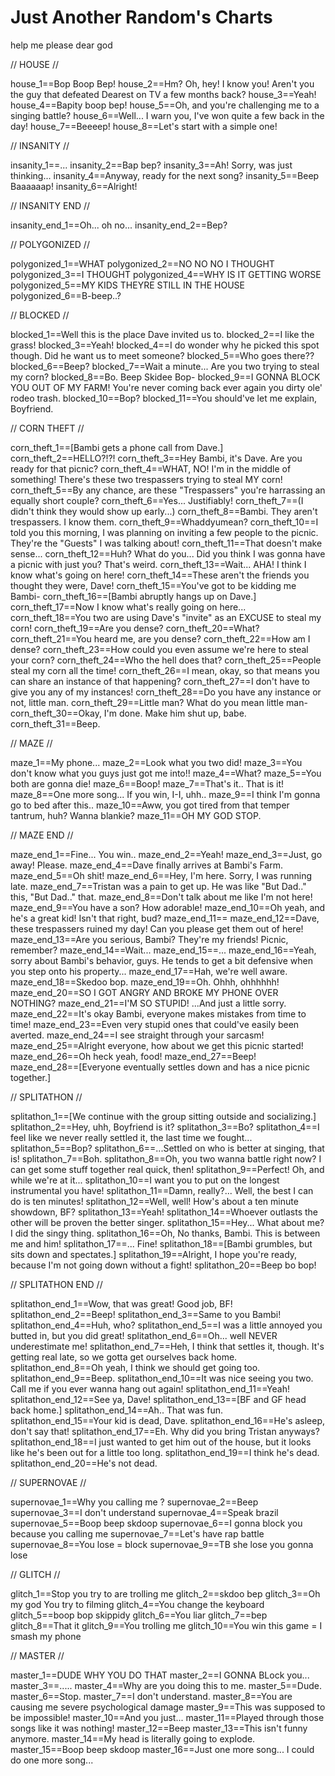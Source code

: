 # Just Another Random's Charts
help me please dear god

// HOUSE //

house_1==Bop Boop Bep!
house_2==Hm? Oh, hey! I know you! Aren't you the guy that defeated Dearest on TV a few months back?
house_3==Yeah!
house_4==Bapity boop bep!
house_5==Oh, and you're challenging me to a singing battle?
house_6==Well... I warn you, I've won quite a few back in the day!
house_7==Beeeep!
house_8==Let's start with a simple one!



// INSANITY //

insanity_1==...
insanity_2==Bap bep?
insanity_3==Ah! Sorry, was just thinking...
insanity_4==Anyway, ready for the next song?
insanity_5==Beep Baaaaaap!
insanity_6==Alright!


// INSANITY END //

insanity_end_1==Oh... oh no...
insanity_end_2==Bep?


// POLYGONIZED //

polygonized_1==WHAT
polygonized_2==NO NO NO I THOUGHT
polygonized_3==I THOUGHT
polygonized_4==WHY IS IT GETTING WORSE
polygonized_5==MY KIDS THEYRE STILL IN THE HOUSE
polygonized_6==B-beep..?



// BLOCKED //

blocked_1==Well this is the place Dave invited us to.
blocked_2==I like the grass!
blocked_3==Yeah!
blocked_4==I do wonder why he picked this spot though. Did he want us to meet someone?
blocked_5==Who goes there??
blocked_6==Beep?
blocked_7==Wait a minute... Are you two trying to steal my corn?
blocked_8==Bo. Beep Skidee Bop-
blocked_9==I GONNA BLOCK YOU OUT OF MY FARM! You're never coming back ever again you dirty ole' rodeo trash.
blocked_10==Bop?
blocked_11==You should've let me explain, Boyfriend.


// CORN THEFT //

corn_theft_1==[Bambi gets a phone call from Dave.]
corn_theft_2==HELLO?!?!
corn_theft_3==Hey Bambi, it's Dave. Are you ready for that picnic?
corn_theft_4==WHAT, NO! I'm in the middle of something! There's these two trespassers trying to steal MY corn!
corn_theft_5==By any chance, are these "Trespassers" you're harrassing an equally short couple?
corn_theft_6==Yes... Justifiably!
corn_theft_7==(I didn't think they would show up early...)
corn_theft_8==Bambi. They aren't trespassers. I know them.
corn_theft_9==Whaddyumean?
corn_theft_10==I told you this morning, I was planning on inviting a few people to the picnic. They're the "Guests" I was talking about!
corn_theft_11==That doesn't make sense...
corn_theft_12==Huh? What do you... Did you think I was gonna have a picnic with just you? That's weird.
corn_theft_13==Wait... AHA! I think I know what's going on here!
corn_theft_14==These aren't the friends you thought they were, Dave!
corn_theft_15==You've got to be kidding me Bambi-
corn_theft_16==[Bambi abruptly hangs up on Dave.]
corn_theft_17==Now I know what's really going on here...
corn_theft_18==You two are using Dave's "invite" as an EXCUSE to steal my corn!
corn_theft_19==Are you dense?
corn_theft_20==What?
corn_theft_21==You heard me, are you dense?
corn_theft_22==How am I dense?
corn_theft_23==How could you even assume we're here to steal your corn?
corn_theft_24==Who the hell does that?
corn_theft_25==People steal my corn all the time!
corn_theft_26==I mean, okay, so that means you can share an instance of that happening?
corn_theft_27==I don't have to give you any of my instances!
corn_theft_28==Do you have any instance or not, little man.
corn_theft_29==Little man? What do you mean little man-
corn_theft_30==Okay, I'm done. Make him shut up, babe.
corn_theft_31==Beep.



// MAZE //

maze_1==My phone...
maze_2==Look what you two did!
maze_3==You don't know what you guys just got me into!!
maze_4==What?
maze_5==You both are gonna die!
maze_6==Boop!
maze_7==That's it.. That is it!
maze_8==One more song... If you win, I-I, uhh..
maze_9==I think I'm gonna go to bed after this..
maze_10==Aww, you got tired from that temper tantrum, huh? Wanna blankie?
maze_11==OH MY GOD STOP.



// MAZE END //

maze_end_1==Fine... You win..
maze_end_2==Yeah!
maze_end_3==Just, go away! Please.
maze_end_4==Dave finally arrives at Bambi's Farm.
maze_end_5==Oh shit!
maze_end_6==Hey, I'm here. Sorry, I was running late.
maze_end_7==Tristan was a pain to get up. He was like "But Dad.." this, "But Dad.." that.
maze_end_8==Don't talk about me like I'm not here!
maze_end_9==You have a son? How adorable!
maze_end_10==Oh yeah, and he's a great kid! Isn't that right, bud?
maze_end_11==
maze_end_12==Dave, these trespassers ruined my day! Can you please get them out of here!
maze_end_13==Are you serious, Bambi? They're my friends! Picnic, remember?
maze_end_14==Wait...
maze_end_15==...
maze_end_16==Yeah, sorry about Bambi's behavior, guys. He tends to get a bit defensive when you step onto his property...
maze_end_17==Hah, we're well aware.
maze_end_18==Skedoo bop.
maze_end_19==Oh. Ohhh, ohhhhhh!
maze_end_20==SO I GOT ANGRY AND BROKE MY PHONE OVER NOTHING?
maze_end_21==I'M SO STUPID! ...And just a little sorry.
maze_end_22==It's okay Bambi, everyone makes mistakes from time to time!
maze_end_23==Even very stupid ones that could've easily been averted.
maze_end_24==I see straight through your sarcasm!
maze_end_25==Alright everyone, how about we get this picnic started!
maze_end_26==Oh heck yeah, food!
maze_end_27==Beep!
maze_end_28==[Everyone eventually settles down and has a nice picnic together.]



// SPLITATHON //

splitathon_1==[We continue with the group sitting outside and socializing.]
splitathon_2==Hey, uhh, Boyfriend is it?
splitathon_3==Bo?
splitathon_4==I feel like we never really settled it, the last time we fought...
splitathon_5==Bop?
splitathon_6==...Settled on who is better at singing, that is!
splitathon_7==Boh.
splitathon_8==Oh, you two wanna battle right now? I can get some stuff together real quick, then!
splitathon_9==Perfect! Oh, and while we're at it...
splitathon_10==I want you to put on the longest instrumental you have!
splitathon_11==Damn, really?... Well, the best I can do is ten minutes!
splitathon_12==Well, well! How's about a ten minute showdown, BF?
splitathon_13==Yeah!
splitathon_14==Whoever outlasts the other will be proven the better singer.
splitathon_15==Hey... What about me? I did the singy thing.
splitathon_16==Oh, No thanks, Bambi. This is between me and him!
splitathon_17==... Fine!
splitathon_18==[Bambi grumbles, but sits down and spectates.]
splitathon_19==Alright, I hope you're ready, because I'm not going down without a fight!
splitathon_20==Beep bo bop!


// SPLITATHON END //

splitathon_end_1==Wow, that was great! Good job, BF!
splitathon_end_2==Beep!
splitathon_end_3==Same to you Bambi!
splitathon_end_4==Huh, who?
splitathon_end_5==I was a little annoyed you butted in, but you did great!
splitathon_end_6==Oh... well NEVER underestimate me!
splitathon_end_7==Heh, I think that settles it, though. It's getting real late, so we gotta get ourselves back home.
splitathon_end_8==Oh yeah, I think we should get going too.
splitathon_end_9==Beep.
splitathon_end_10==It was nice seeing you two. Call me if you ever wanna hang out again!
splitathon_end_11==Yeah!
splitathon_end_12==See ya, Dave!
splitathon_end_13==[BF and GF head back home.]
splitathon_end_14==Ah.. That was fun.
splitathon_end_15==Your kid is dead, Dave.
splitathon_end_16==He's asleep, don't say that!
splitathon_end_17==Eh. Why did you bring Tristan anyways?
splitathon_end_18==I just wanted to get him out of the house, but it looks like he's been out for a little too long.
splitathon_end_19==I think he's dead.
splitathon_end_20==He's not dead.


// SUPERNOVAE //

supernovae_1==Why you calling me ?
supernovae_2==Beep
supernovae_3==I don't understand
supernovae_4==Speak brazil
supernovae_5==Boop beep skdoop
supernovae_6==I gonna block you because you calling me
supernovae_7==Let's have rap battle
supernovae_8==You lose = block
supernovae_9==TB she lose you gonna lose

// GLITCH //

glitch_1==Stop you try to are trolling me
glitch_2==skdoo bep
glitch_3==Oh my god You try to filming
glitch_4==You change the keyboard
glitch_5==boop bop skippidy
glitch_6==You liar
glitch_7==bep
glitch_8==That it
glitch_9==You trolling me
glitch_10==You win this game = I smash my phone

// MASTER //

master_1==DUDE WHY YOU DO THAT
master_2==I GONNA BLock you...
master_3==.....
master_4==Why are you doing this to me.
master_5==Dude.
master_6==Stop.
master_7==I don't understand.
master_8==You are causing me severe psychological damage
master_9==This was supposed to be impossible!
master_10==And you just...
master_11==Played through those songs like it was nothing!
master_12==Beep
master_13==This isn't funny anymore.
master_14==My head is literally going to explode.
master_15==Boop beep skdoop
master_16==Just one more song... I could do one more song...
